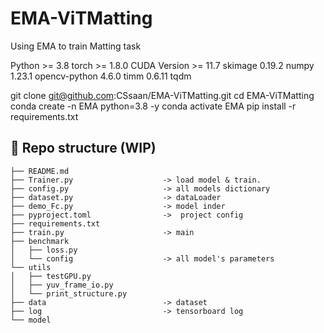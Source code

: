 # EMA-ViTMatting
Using EMA to train Matting task


Python >= 3.8
torch >= 1.8.0
CUDA Version >= 11.7
skimage 0.19.2
numpy 1.23.1
opencv-python 4.6.0
timm 0.6.11
tqdm


git clone git@github.com:CSsaan/EMA-ViTMatting.git
cd EMA-ViTMatting
conda create -n EMA python=3.8 -y
conda activate EMA
pip install -r requirements.txt


## 📂 Repo structure (WIP)
```
├── README.md
├── Trainer.py                    -> load model & train.
├── config.py                     -> all models dictionary
├── dataset.py                    -> dataLoader
├── demo_Fc.py                    -> model inder
├── pyproject.toml                ->  project config
├── requirements.txt
├── train.py                      -> main
├── benchmark
│   ├── loss.py
│   └── config                    -> all model's parameters
└── utils
│   ├── testGPU.py
│   ├── yuv_frame_io.py
│   └── print_structure.py
├── data                          -> dataset
├── log                           -> tensorboard log
└── model
```
